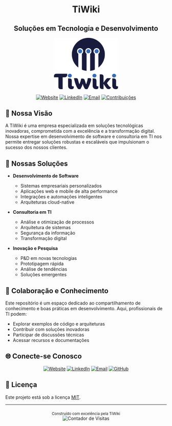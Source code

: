 <div align="center">

# TiWiki

## Soluções em Tecnologia e Desenvolvimento

</div>

<div align="center">
  <img src="/tiwiki-logo.png" alt="TiWiki Logo - Soluções em Tecnologia e Desenvolvimento" width="200"/>
  
  [![Website](https://img.shields.io/badge/Website-tiwiki.com.br-blue?style=for-the-badge&logo=google-chrome&logoColor=white)](https://tiwiki.com.br)
  [![LinkedIn](https://img.shields.io/badge/LinkedIn-TiWiki-blue?style=for-the-badge&logo=linkedin&logoColor=white)](https://www.linkedin.com/company/tiwiki)
  [![Email](https://img.shields.io/badge/Email-contato%40tiwiki.com.br-red?style=for-the-badge&logo=gmail&logoColor=white)](mailto:contato@tiwiki.com.br)
  [![Contribuições](https://img.shields.io/badge/Contribuições-Bem--vindas-green?style=for-the-badge&logo=github&logoColor=white)](https://github.com/TiWiki/tiwiki)
</div>

## 🌟 Nossa Visão

A TiWiki é uma empresa especializada em soluções tecnológicas inovadoras, comprometida com a excelência e a transformação digital. Nossa expertise em desenvolvimento de software e consultoria em TI nos permite entregar soluções robustas e escaláveis que impulsionam o sucesso dos nossos clientes.

## 💼 Nossas Soluções

- **Desenvolvimento de Software**
  - Sistemas empresariais personalizados
  - Aplicações web e mobile de alta performance
  - Integrações e automações inteligentes
  - Arquiteturas cloud-native

- **Consultoria em TI**
  - Análise e otimização de processos
  - Arquitetura de sistemas
  - Segurança da informação
  - Transformação digital

- **Inovação e Pesquisa**
  - P&D em novas tecnologias
  - Prototipagem rápida
  - Análise de tendências
  - Soluções emergentes

## 🤝 Colaboração e Conhecimento

Este repositório é um espaço dedicado ao compartilhamento de conhecimento e boas práticas em desenvolvimento. Aqui, profissionais de TI podem:

- Explorar exemplos de código e arquiteturas
- Contribuir com soluções inovadoras
- Participar de discussões técnicas
- Acessar recursos e documentações

## 🌐 Conecte-se Conosco

<div align="center">
  
  [![Website](https://img.shields.io/badge/Website-tiwiki.com.br-blue?style=flat-square&logo=google-chrome&logoColor=white)](https://tiwiki.com.br)
  [![LinkedIn](https://img.shields.io/badge/LinkedIn-TiWiki-blue?style=flat-square&logo=linkedin&logoColor=white)](https://www.linkedin.com/company/tiwiki)
  [![Email](https://img.shields.io/badge/Email-contato%40tiwiki.com.br-red?style=flat-square&logo=gmail&logoColor=white)](mailto:contato@tiwiki.com.br)
  [![GitHub](https://img.shields.io/badge/GitHub-TiWiki-black?style=flat-square&logo=github&logoColor=white)](https://github.com/TiWiki/tiwiki)
  
</div>

## 📄 Licença

Este projeto está sob a licença [MIT](LICENSE).

---

<div align="center">
  <sub>Construído com excelência pela TiWiki</sub>
</div>

<div align="center">
  <img src="https://komarev.com/ghpvc/?username=TiWiki&repo=tiwiki&label=Visitas&color=blueviolet&style=flat-square" alt="Contador de Visitas"/>
</div>
